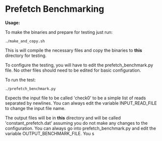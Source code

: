 Prefetch Benchmarking
=====

**Usage:**

To make the binaries and prepare for testing just run:

    ./make_and_copy.sh

This is will compile the necessary files and copy the binaries to **this** directory for testing.

To configure the testing, you will have to edit the prefetch_benchmark.py file. No other files should need to be edited for basic configuration.

To run the test:

    ./prefetch_benchmark.py

Expects the input file to be called 'check0' to be a simple list of reads separated by newlines. You can always edit the variable INPUT_READ_FILE to change the input file name.

The output files will be in **this** directory and will be called 'constant_prefetch.dat' assuming you do not make any changes to the configuration. You can always go into prefetch_benchmark.py and edit the variable OUTPUT_BENCHMARK_FILE. You s